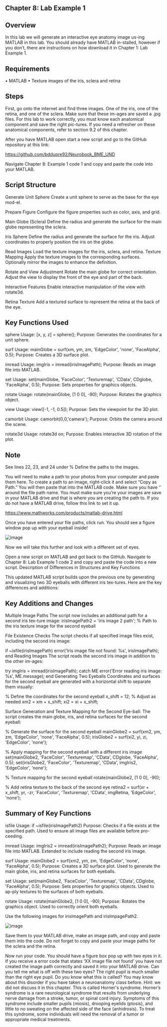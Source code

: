 ## Chapter 8: Lab Example 1

## Overview

In this lab we will generate an interactive eye anatomy image us-ing MATLAB in this lab. You should already have MATLAB in-stalled, however if you don’t, there are instructions on how download it in Chapter 1: Lab Example 1.
## Requirements
•	MATLAB
•	Texture images of the iris, sclera and retina

## Steps
First, go onto the internet and find three images. One of the iris, one of the retina, and one of the sclera. Make sure that these im-ages are saved a .jpg files. For this lab to work correctly, you must know each anatomical component and save the right pic-tures. If you need a refresher on these anatomical components, refer to section 9.2 of this chapter. 

After you have MATLAB open start a new script and go to the GitHub repository at this link:

https://github.com/bddupre92/Neurobook_BME_UND

Navigate Chapter 8: Example 1 code 1 and copy and paste the code into your MATLAB. 

## Script Structure

Generate Unit Sphere
Create a unit sphere to serve as the base for the eye mod-el.

Prepare Figure
Configure the figure properties such as color, axis, and grid.

Main Globe (Sclera)
Define the radius and generate the surface for the main globe representing the sclera.

Iris Sphere
Define the radius and generate the surface for the iris.
Adjust coordinates to properly position the iris on the globe.

Read Images
Load the texture images for the iris, sclera, and retina.
Texture Mapping
Apply the texture images to the corresponding surfaces.
Optionally mirror the images to enhance the definition.

Rotate and View Adjustment
Rotate the main globe for correct orientation.
Adjust the view to display the front of the eye and part of the back.

Interactive Features
Enable interactive manipulation of the view with rotate3d.

Retina Texture
Add a textured surface to represent the retina at the back of the eye.

## Key Functions Used

sphere
Usage: [x, y, z] = sphere();
Purpose: Generates the coordinates for a unit sphere.

surf
Usage: mainGlobe = surf(xm, ym, zm, 'EdgeColor', 'none', 'FaceAlpha', 0.5);
Purpose: Creates a 3D surface plot.

imread
Usage: imgIris = imread(irisImagePath);
Purpose: Reads an image file into MATLAB.

set
Usage: set(mainGlobe, 'FaceColor', 'Texturemap', 'CData', CDglobe, 'FaceAlpha', 0.5);
Purpose: Sets properties for graphics objects.

rotate
Usage: rotate(mainGlobe, [1 0 0], -90);
Purpose: Rotates the graphics object.

view
Usage: view([-1, -1, 0.5]);
Purpose: Sets the viewpoint for the 3D plot.

camorbit
Usage: camorbit(0,0,'camera');
Purpose: Orbits the camera around the scene.

rotate3d
Usage: rotate3d on;
Purpose: Enables interactive 3D rotation of the plot.

## Note
See lines 22, 23, and 24 under 
% Define the paths to the images. 

You will need to make a path to your photos from your computer and paste them here. To create a path to an image, right-click it and select “Copy as Path.” You will then paste that into the MATLAB code. Make sure you have ‘’ around the file path name. You must make sure you’re your images are save in your MATLAB drive and that is where you are creating the path to. If you do not have a MATLAB drive, follow this link to set it up. 

https://www.mathworks.com/products/matlab-drive.html 

Once you have entered your file paths, click run. You should see a figure window pop up with your eyeball inside!

![image](https://github.com/user-attachments/assets/58f53302-c1e3-41bd-b727-7d796639a6c1)

Now we will take this further and look with a different set of eyes. 

Open a new script on MATLAB and got back to the GitHub. Navigate to Chapter 8: Lab Example 1 code 2 and copy and paste the code into a new script.
Description of Differences in Structures and Key Functions

This updated MATLAB script builds upon the previous one by generating and visualizing two 3D eyeballs with different iris tex-tures. Here are the key differences and additions:

## Key Additions and Changes

Multiple Image Paths
The script now includes an additional path for a second iris tex-ture image:
irisImagePath2 = 'iris image 2 path'; % Path to the iris texture image for the second eyeball 

File Existence Checks
The script checks if all specified image files exist, including the second iris image:

if ~isfile(irisImagePath) 
    error('Iris image file not found: %s', irisImagePath); 
end 
Reading Images
The script reads the second iris image in addition to the other im-ages:

try 
    imgIris = imread(irisImagePath); 
catch ME 
    error('Error reading iris image: %s', ME.message); 
end 
Generating Two Eyeballs
Coordinates and surfaces for the second eyeball are generated with a horizontal shift to separate them visually:

% Define the coordinates for the second eyeball 
x_shift = 12; % Adjust as needed 
xm2 = xm + x_shift; 
xi2 = xi + x_shift; 

Surface Generation and Texture Mapping for the Second Eye-ball:
The script creates the main globe, iris, and retina surfaces for the second eyeball:

% Generate the surface for the second eyeball 
mainGlobe2 = surf(xm2, ym, zm, 'EdgeColor', 'none', 'FaceAlpha', 0.5); 
irisGlobe2 = surf(xi2, yi, zi, 'EdgeColor', 'none'); 
 
% Apply mapping for the second eyeball with a different iris image 
set(mainGlobe2, 'FaceColor', 'Texturemap', 'CData', CDglobe, 'FaceAlpha', 0.5); 
set(irisGlobe2, 'FaceColor', 'Texturemap', 'CData', imgIris2, 'EdgeColor', 'none'); 
 
% Texture mapping for the second eyeball 
rotate(mainGlobe2, [1 0 0], -90); 
 
% Add retina texture to the back of the second eye 
retina2 = surf(xr + x_shift, yr, -zr, 'FaceColor', 'Texturemap', 'CData', imgRetina, 'EdgeColor', 'none'); 

## Summary of Key Functions

isfile
Usage: if ~isfile(irisImagePath2)
Purpose: Checks if a file exists at the specified path. Used to ensure all image files are available before pro-ceeding.

imread
Usage: imgIris2 = imread(irisImagePath2);
Purpose: Reads an image file into MATLAB. Extended to include reading the second iris image.

surf
Usage: mainGlobe2 = surf(xm2, ym, zm, 'EdgeColor', 'none', 'FaceAlpha', 0.5);
Purpose: Creates a 3D surface plot. Used to generate the main globe, iris, and retina surfaces for both eyeballs.

set
Usage: set(mainGlobe2, 'FaceColor', 'Texturemap', 'CData', CDglobe, 'FaceAlpha', 0.5);
Purpose: Sets properties for graphics objects. Used to ap-ply textures to the surfaces of both eyeballs.

rotate
Usage: rotate(mainGlobe2, [1 0 0], -90);
Purpose: Rotates the graphics object. Used to correctly orient both eyeballs.

Use the following images for irisImagePath and irisImpagePath2. 

![image](https://github.com/user-attachments/assets/c5675ab6-bd7a-4b81-b6c8-6386277dde09)


Save them to your MATLAB drive, make an image path, and copy and paste them into the code. Do not forget to copy and paste your image paths for the sclera and the retina. 

Now run your code. You should have a figure box pop up with two eyes in it. If you receive a error code that states ‘XX image file not found’ you have not created the image path correctly and saved it into your MATLAB drive. 
Can you tell me what is off with these two eyes? The right pupil is much smaller than the right eye pupil. Do you know what this is called? You may know about this disorder if you have taken a neuroanatomy class before. Hint: we did not discuss it in this chapter. This is called Horner's syndrome. Horner’s syndrome is a rare neurological syndrome that results from underlying nerve damage from a stroke, tumor, or spinal cord injury. Symptoms of this syndrome include smaller pupils (miosis), drooping eyelids (ptosis), and little to no sweating on the affected side of the face (anhidrosis). To treat this syndrome, some individuals will need the removal of a tumor or appropriate medical treatments. 

